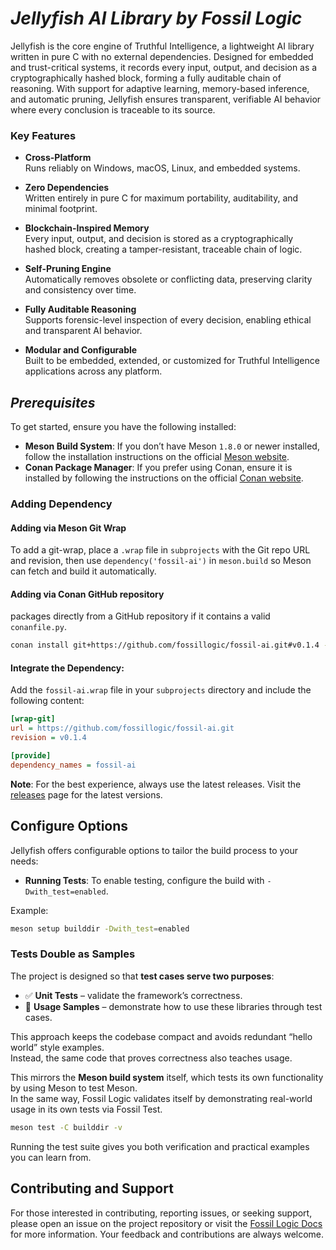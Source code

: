 # ***Jellyfish AI Library by Fossil Logic***

Jellyfish is the core engine of Truthful Intelligence, a lightweight AI library written in pure C with no external dependencies. Designed for embedded and trust-critical systems, it records every input, output, and decision as a cryptographically hashed block, forming a fully auditable chain of reasoning. With support for adaptive learning, memory-based inference, and automatic pruning, Jellyfish ensures transparent, verifiable AI behavior where every conclusion is traceable to its source.

### Key Features

- **Cross-Platform**  
  Runs reliably on Windows, macOS, Linux, and embedded systems.

- **Zero Dependencies**  
  Written entirely in pure C for maximum portability, auditability, and minimal footprint.

- **Blockchain-Inspired Memory**  
  Every input, output, and decision is stored as a cryptographically hashed block, creating a tamper-resistant, traceable chain of logic.

- **Self-Pruning Engine**  
  Automatically removes obsolete or conflicting data, preserving clarity and consistency over time.

- **Fully Auditable Reasoning**  
  Supports forensic-level inspection of every decision, enabling ethical and transparent AI behavior.

- **Modular and Configurable**  
  Built to be embedded, extended, or customized for Truthful Intelligence applications across any platform.

## ***Prerequisites***

To get started, ensure you have the following installed:

- **Meson Build System**: If you don’t have Meson `1.8.0` or newer installed, follow the installation instructions on the official [Meson website](https://mesonbuild.com/Getting-meson.html).
- **Conan Package Manager**: If you prefer using Conan, ensure it is installed by following the instructions on the official [Conan website](https://docs.conan.io/en/latest/installation.html).

### Adding Dependency

#### Adding via Meson Git Wrap

To add a git-wrap, place a `.wrap` file in `subprojects` with the Git repo URL and revision, then use `dependency('fossil-ai')` in `meson.build` so Meson can fetch and build it automatically.

#### Adding via Conan GitHub repository

 packages directly from a GitHub repository if it contains a valid `conanfile.py`.

```bash
conan install git+https://github.com/fossillogic/fossil-ai.git#v0.1.4 --name fossil_ai --build=missing
```

#### Integrate the Dependency:

Add the `fossil-ai.wrap` file in your `subprojects` directory and include the following content:

```ini
[wrap-git]
url = https://github.com/fossillogic/fossil-ai.git
revision = v0.1.4

[provide]
dependency_names = fossil-ai
```

**Note**: For the best experience, always use the latest releases. Visit the [releases](https://github.com/fossillogic/fossil-ai/releases) page for the latest versions.

## Configure Options

Jellyfish offers configurable options to tailor the build process to your needs:

- **Running Tests**: To enable testing, configure the build with `-Dwith_test=enabled`.

Example:

```sh
meson setup builddir -Dwith_test=enabled
```

### Tests Double as Samples

The project is designed so that **test cases serve two purposes**:

- ✅ **Unit Tests** – validate the framework’s correctness.  
- 📖 **Usage Samples** – demonstrate how to use these libraries through test cases.  

This approach keeps the codebase compact and avoids redundant “hello world” style examples.  
Instead, the same code that proves correctness also teaches usage.  

This mirrors the **Meson build system** itself, which tests its own functionality by using Meson to test Meson.  
In the same way, Fossil Logic validates itself by demonstrating real-world usage in its own tests via Fossil Test.  

```bash
meson test -C builddir -v
```

Running the test suite gives you both verification and practical examples you can learn from.

## Contributing and Support

For those interested in contributing, reporting issues, or seeking support, please open an issue on the project repository or visit the [Fossil Logic Docs](https://fossillogic.com/docs) for more information. Your feedback and contributions are always welcome.
